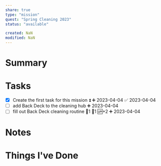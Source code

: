 ```yaml
---
share: true
type: "mission"
quest: "Spring Cleaning 2023"
status: "available"

created: NaN 
modified: NaN
---
```

 
# Summary

# Tasks
- [x] Create the first task for this mission ⏫ ➕ 2023-04-04 ✅ 2023-04-04
- [ ] add Back Deck to the cleaning hub ➕ 2023-04-04
- [ ] fill out Back Deck cleaning routine 🍅1 🥄1 🆙+2 ➕ 2023-04-04
# Notes

# Things I've Done